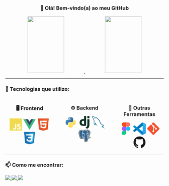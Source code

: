<div align="center">

  ### 👋 Olá! Bem-vindo(a) ao meu GitHub

  <a href="https://github.com/hchepli">
    <img height="180em" width="48%" src="https://github-readme-stats.vercel.app/api?username=hchepli&show_icons=true&theme=dracula&include_all_commits=true&count_private=true"/>
    <img height="180em" width="48%" src="https://github-readme-stats.vercel.app/api/top-langs/?username=hchepli&layout=compact&langs_count=7&theme=dracula&hide=html,css,scss"/>
  </a>

</div>

---

### 🚀 Tecnologias que utilizo:

<div style="display: flex; justify-content: space-between; flex-wrap: wrap; gap: 20px; text-align: center;">

  <div style="flex: 1;">
    <h3>🖥️ Frontend</h3>
    <img src="https://raw.githubusercontent.com/devicons/devicon/master/icons/javascript/javascript-plain.svg" width="40" alt="JavaScript"/>
    <img src="https://raw.githubusercontent.com/devicons/devicon/master/icons/vuejs/vuejs-original.svg" width="40" alt="Vue"/>
    <img src="https://raw.githubusercontent.com/devicons/devicon/master/icons/html5/html5-original.svg" width="40" alt="HTML"/>
    <img src="https://raw.githubusercontent.com/devicons/devicon/master/icons/css3/css3-original.svg" width="40" alt="CSS"/>
  </div>

  <div style="flex: 1;">
    <h3>⚙️ Backend</h3>
    <img src="https://raw.githubusercontent.com/devicons/devicon/master/icons/python/python-original.svg" width="40" alt="Python"/>
    <img src="https://raw.githubusercontent.com/devicons/devicon/master/icons/django/django-plain.svg" width="40" alt="Django"/>
    <img src="https://raw.githubusercontent.com/devicons/devicon/master/icons/mysql/mysql-original.svg" width="40" alt="MySQL"/>
    <img src="https://raw.githubusercontent.com/devicons/devicon/master/icons/postgresql/postgresql-original.svg" width="40" alt="PostgreSQL"/>
  </div>

  <div style="flex: 1;">
    <h3>🧰 Outras Ferramentas</h3>
    <img src="https://raw.githubusercontent.com/devicons/devicon/master/icons/figma/figma-original.svg" width="40" alt="Figma"/>
    <img src="https://raw.githubusercontent.com/devicons/devicon/master/icons/vscode/vscode-original.svg" width="40" alt="VSCode"/>
    <img src="https://raw.githubusercontent.com/devicons/devicon/master/icons/git/git-original.svg" width="40" alt="Git"/>
    <img src="https://raw.githubusercontent.com/devicons/devicon/master/icons/github/github-original.svg" width="40" alt="GitHub"/>
  </div>

</div>


---

### 📫 Como me encontrar:

<div>
  <a href="https://instagram.com/hchepli" target="_blank">
    <img src="https://img.shields.io/badge/-Instagram-%23E4405F?style=for-the-badge&logo=instagram&logoColor=white">
  </a>
  <a href="mailto:henriquechepli@gmail.com" target="_blank">
    <img src="https://img.shields.io/badge/-Gmail-%23333?style=for-the-badge&logo=gmail&logoColor=white">
  </a>
  <a href="https://www.linkedin.com/in/vinicius-gabryel-pereira-b3225b29a/" target="_blank">
    <img src="https://img.shields.io/badge/-LinkedIn-0077B5?style=for-the-badge&logo=linkedin&logoColor=white">
  </a>
</div>
